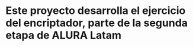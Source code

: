 <h1>Este proyecto desarrolla el ejercicio del encriptador, parte de la segunda etapa de ALURA Latam </h1> 
